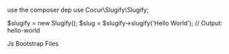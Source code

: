 use the composer dep
use Cocur\Slugify\Slugify;

$slugify = new Slugify();
$slug = $slugify->slugify('Hello World'); // Output: hello-world


Js Bootstrap Files
<!-- Add Bootstrap CSS -->
<link href="node_modules/bootstrap/dist/css/bootstrap.min.css" rel="stylesheet">

<!-- Add Bootstrap JavaScript (popper.js is a dependency for some Bootstrap components) -->
<script src="node_modules/popper.js/dist/umd/popper.min.js"></script>
<script src="node_modules/bootstrap/dist/js/bootstrap.min.js"></script>
